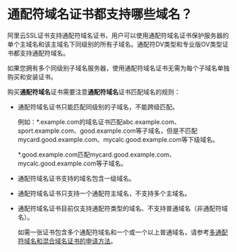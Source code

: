 # 通配符域名证书都支持哪些域名？

阿里云SSL证书支持通配符域名证书，用户可以使用通配符域名证书保护服务器的单个主域名和该主域名下同级别的所有子域名。通配符DV类型和专业版OV类型证书都支持通配符域名。

如果您拥有多个同级别子域名服务器，使用通配符域名证书无需为每个子域名单独购买和安装证书。

购买**通配符域名**证书需要注意**通配符域名**证书匹配域名的规则：

-   通配符域名证书只能匹配同级别的子域名，不能跨级匹配。

    例如：\*.example.com的域名证书匹配abc.example.com、sport.example.com、good.example.com等子域名，但是不匹配mycard.good.example.com、mycalc.good.example.com等下级域名。

    \*.good.example.com匹配mycard.good.example.com、mycalc.good.example.com等子域名。

-   通配符域名证书支持的域名包含一级域名。
-   通配符域名证书只支持一个通配符主域名，不支持多个主域名。
-   通配符域名证书目前仅支持通配符类型的域名、不支持普通域名（非通配符域名）。

    如需一张证书包含多个通配符域名和一个或一个以上普通域名，请参考[多通配符域名和混合域名证书的申请方法](/cn.zh-CN/证书申请和提交审核/常见问题/多通配符域名和混合域名证书的申请方法.md)。



